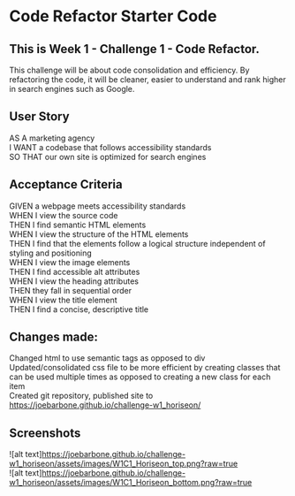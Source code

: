# Code Refactor Starter Code

## This is Week 1 - Challenge 1 - Code Refactor.

This challenge will be about code consolidation and efficiency. By refactoring the code, it will be cleaner, easier to understand and rank higher in search engines such as Google.

## User Story  
AS A    marketing agency  
I WANT  a codebase that follows accessibility standards  
SO THAT our own site is optimized for search engines  

## Acceptance Criteria  
GIVEN   a webpage meets accessibility standards  
WHEN I  view the source code  
THEN I  find semantic HTML elements  
WHEN I  view the structure of the HTML elements  
THEN I  find that the elements follow a logical structure independent of styling and positioning  
WHEN I  view the image elements  
THEN I  find accessible alt attributes  
WHEN I  view the heading attributes  
THEN    they fall in sequential order  
WHEN I  view the title element  
THEN I  find a concise, descriptive title  

## Changes made:  
Changed html to use semantic tags as opposed to div  
Updated/consolidated css file to be more efficient by creating classes that can be used multiple times as opposed to creating a new class for each item  
Created git repository, published site to https://joebarbone.github.io/challenge-w1_horiseon/  

## Screenshots
![alt text]https://joebarbone.github.io/challenge-w1_horiseon/assets/images/W1C1_Horiseon_top.png?raw=true  
![alt text]https://joebarbone.github.io/challenge-w1_horiseon/assets/images/W1C1_Horiseon_bottom.png?raw=true  

